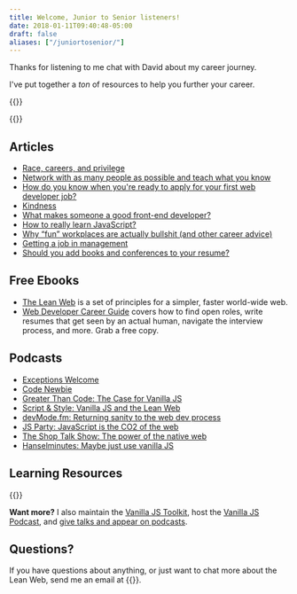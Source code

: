 ```yaml
---
title: Welcome, Junior to Senior listeners!
date: 2018-01-11T09:40:48-05:00
draft: false
aliases: ["/juniortosenior/"]
---
```


Thanks for listening to me chat with David about my career journey.

I've put together a *ton* of resources to help you further your career.

{{<cta for="events">}}


{{<mailchimp intro="true">}}


## Articles

- [Race, careers, and privilege](/race-careers-and-privilege/)
- [Network with as many people as possible and teach what you know](/network-with-as-many-people-as-possible-and-teach-what-you-know/)
- [How do you know when you're ready to apply for your first web developer job?](/how-do-you-know-when-youre-ready-to-apply-for-your-first-web-developer-job/)
- [Kindness](/kindness/)
- [What makes someone a good front-end developer?](/what-makes-someone-a-good-front-end-developer/)
- [How to really learn JavaScript?](/how-to-really-learn-javascript/)
- [Why “fun” workplaces are actually bullshit (and other career advice)](/why-fun-workplaces-are-actually-bullshit-and-other-career-advice/)
- [Getting a job in management](/getting-a-job-in-management/)
- [Should you add books and conferences to your resume?](/should-you-add-books-and-conferences-to-your-resume/)


## Free Ebooks

- [The Lean Web](https://leanweb.dev/) is a set of principles for a simpler, faster world-wide web.
- [Web Developer Career Guide](/career-guide/) covers how to find open roles, write resumes that get seen by an actual human, navigate the interview process, and more. Grab a free copy.


## Podcasts

- [Exceptions Welcome](http://www.exceptionswelcome.com/1204355/4889057)
- [Code Newbie](https://www.codenewbie.org/podcast/what-is-vanilla-js-and-how-can-it-help-you)
- [Greater Than Code: The Case for Vanilla JS](https://www.greaterthancode.com/the-case-for-vanilla-javascript)
- [Script & Style: Vanilla JS and the Lean Web](https://scriptandstyle.simplecast.com/episodes/vanilla-javascript-with-chris-ferdinandi)
- [devMode.fm: Returning sanity to the web dev process](https://devmode.fm/episodes/returning-sanity-to-the-webdev-process?mc_cid=d0351d5f34&mc_eid=7dddaa071c)
- [JS Party: JavaScript is the CO2 of the web](https://changelog.com/jsparty/80)
- [The Shop Talk Show: The power of the native web](https://shoptalkshow.com/episodes/274-vanilla-js-chris-ferdinandi/)
- [Hanselminutes: Maybe just use vanilla JS](https://hanselminutes.com/598/maybe-just-use-vanilla-javascript-with-chris-ferdinandi)


## Learning Resources

{{<cta for="products">}}

**Want more?** I also maintain the [Vanilla JS Toolkit](https://vanillajstoolkit.com), host the [Vanilla JS Podcast](https://vanillajspodcast.com), and [give talks and appear on podcasts](/talks).


## Questions?

If you have questions about anything, or just want to chat more about the Lean Web, send me an email at {{<email>}}.